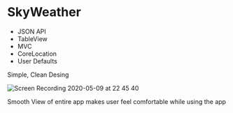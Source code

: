 # SkyWeather
- JSON API
- TableView
- MVC
- CoreLocation
- User Defaults

<p> Simple, Clean Desing </p>

![Screen Recording 2020-05-09 at 22 45 40](https://user-images.githubusercontent.com/55618255/81485770-9f3b0500-9247-11ea-924e-cc0dedd7ed57.gif)

<p> Smooth View of entire app makes user feel comfortable while using the app </p>


